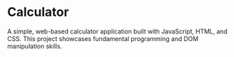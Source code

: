# Calculator

A simple, web-based calculator application built with JavaScript, HTML, and CSS. This project showcases fundamental programming and DOM manipulation skills.
